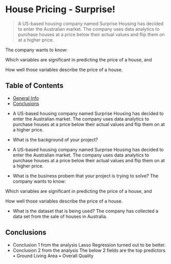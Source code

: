 # House Pricing - Surprise!
> A US-based housing company named Surprise Housing has decided to enter the Australian market. The company uses data analytics to purchase houses at a price below their actual values and flip them on at a higher price.

The company wants to know:

Which variables are significant in predicting the price of a house, and

How well those variables describe the price of a house.

## Table of Contents
* [General Info](#general-information)
* [Conclusions](#conclusions)

<!-- You can include any other section that is pertinent to your problem -->


- A US-based housing company named Surprise Housing has decided to enter the Australian market. The company uses data analytics to purchase houses at a price below their actual values and flip them on at a higher price.


- What is the background of your project?
- A US-based housing company named Surprise Housing has decided to enter the Australian market. The company uses data analytics to purchase houses at a price below their actual values and flip them on at a higher price.
- What is the business probem that your project is trying to solve?
The company wants to know:

Which variables are significant in predicting the price of a house, and

How well those variables describe the price of a house.
- What is the dataset that is being used?
The company has collected a data set from the sale of houses in Australia.
<!-- You don't have to answer all the questions - just the ones relevant to your project. -->

## Conclusions
- Conclusion 1 from the analysis
	Lasso Regression turned out to be better. 
- Conclusion 2 from the analysis
	The below 2 fields are the top predictors
	•	Ground Living Area
	•	Overall Quality

<!-- You don't have to answer all the questions - just the ones relevant to your project. -->


